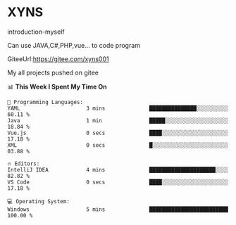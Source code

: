 # XYNS
introduction-myself

Can use JAVA,C#,PHP,vue... to code program

GiteeUrl:https://gitee.com/xyns001

My all projects pushed on gitee

<!--START_SECTION:waka-->
📊 **This Week I Spent My Time On** 

```text
💬 Programming Languages: 
YAML                     3 mins              ███████████████░░░░░░░░░░   60.11 % 
Java                     1 min               █████░░░░░░░░░░░░░░░░░░░░   18.84 % 
Vue.js                   0 secs              ████░░░░░░░░░░░░░░░░░░░░░   17.18 % 
XML                      0 secs              █░░░░░░░░░░░░░░░░░░░░░░░░   03.88 % 

🔥 Editors: 
IntelliJ IDEA            4 mins              █████████████████████░░░░   82.82 % 
VS Code                  0 secs              ████░░░░░░░░░░░░░░░░░░░░░   17.18 % 

💻 Operating System: 
Windows                  5 mins              █████████████████████████   100.00 % 
```


<!--END_SECTION:waka-->
